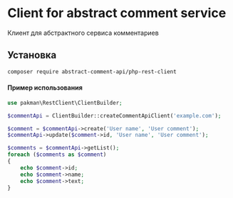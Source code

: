 # Client for abstract comment service 

Клиент для абстрактного сервиса комментариев 

## Установка

```bash
composer require abstract-comment-api/php-rest-client
```

#### Пример использования
```php
use pakman\RestClient\ClientBuilder;

$commentApi = ClientBuilder::createCommentApiClient('example.com');

$comment = $commentApi->create('User name', 'User comment');
$commentApi->update($comment->id, 'User name', 'User comment');

$comments = $commentApi->getList();
foreach ($comments as $comment)
{
    echo $comment->id;
    echo $comment->name;
    echo $comment->text;
}
```
